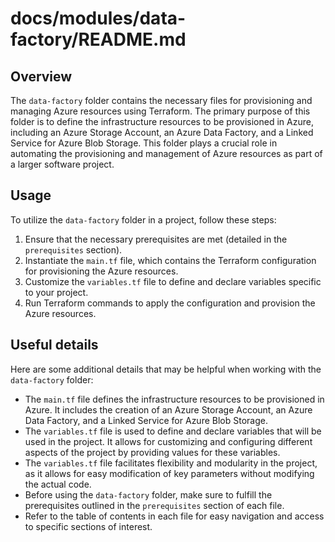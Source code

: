 # docs/modules/data-factory/README.md

## Overview
The `data-factory` folder contains the necessary files for provisioning and managing Azure resources using Terraform. The primary purpose of this folder is to define the infrastructure resources to be provisioned in Azure, including an Azure Storage Account, an Azure Data Factory, and a Linked Service for Azure Blob Storage. This folder plays a crucial role in automating the provisioning and management of Azure resources as part of a larger software project.

## Usage
To utilize the `data-factory` folder in a project, follow these steps:
1. Ensure that the necessary prerequisites are met (detailed in the `prerequisites` section).
2. Instantiate the `main.tf` file, which contains the Terraform configuration for provisioning the Azure resources.
3. Customize the `variables.tf` file to define and declare variables specific to your project.
4. Run Terraform commands to apply the configuration and provision the Azure resources.

## Useful details
Here are some additional details that may be helpful when working with the `data-factory` folder:
- The `main.tf` file defines the infrastructure resources to be provisioned in Azure. It includes the creation of an Azure Storage Account, an Azure Data Factory, and a Linked Service for Azure Blob Storage.
- The `variables.tf` file is used to define and declare variables that will be used in the project. It allows for customizing and configuring different aspects of the project by providing values for these variables.
- The `variables.tf` file facilitates flexibility and modularity in the project, as it allows for easy modification of key parameters without modifying the actual code.
- Before using the `data-factory` folder, make sure to fulfill the prerequisites outlined in the `prerequisites` section of each file.
- Refer to the table of contents in each file for easy navigation and access to specific sections of interest.